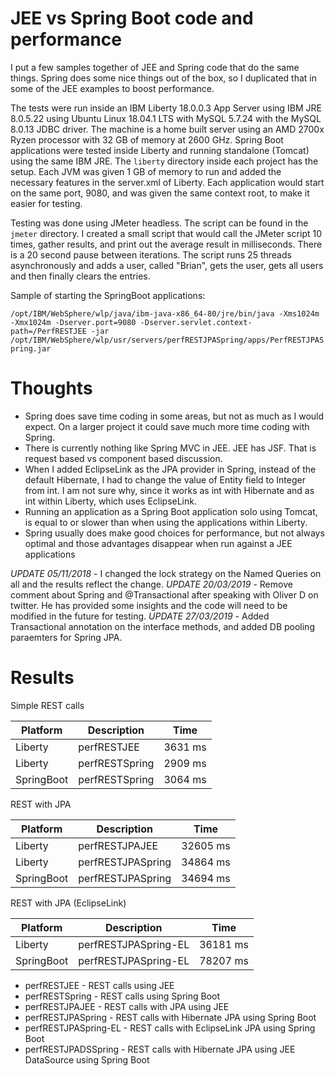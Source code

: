 # JEE vs Spring Boot code and performance

I put a few samples together of JEE and Spring code that do the same things.  Spring does some nice things out of the box, so I duplicated that in some of the JEE examples to boost performance. 

The tests were run inside an IBM Liberty 18.0.0.3 App Server using IBM JRE 8.0.5.22 using Ubuntu Linux 18.04.1 LTS with MySQL 5.7.24 with the MySQL 8.0.13 JDBC driver.  The machine is a home built server using an AMD 2700x Ryzen processor with 32 GB of memory at 2600 GHz.  Spring Boot applications were tested inside Liberty and running standalone (Tomcat) using the same IBM JRE.  The `liberty` directory inside each project has the setup.  Each JVM was given 1 GB of memory to run and added the necessary features in the server.xml of Liberty.  Each application would start on the same port, 9080, and was given the same context root, to make it easier for testing.  

Testing was done using JMeter headless.  The script can be found in the `jmeter` directory.  I created a small script that would call the JMeter script 10 times, gather results, and print out the average result in milliseconds.  There is a 20 second pause between iterations.  The script runs 25 threads asynchronously and adds a user, called "Brian", gets the user, gets all users and then finally clears the entries.

Sample of starting the SpringBoot applications:

```/opt/IBM/WebSphere/wlp/java/ibm-java-x86_64-80/jre/bin/java -Xms1024m -Xmx1024m -Dserver.port=9080 -Dserver.servlet.context-path=/PerfRESTJEE -jar /opt/IBM/WebSphere/wlp/usr/servers/perfRESTJPASpring/apps/PerfRESTJPASpring.jar```

# Thoughts
- Spring does save time coding in some areas, but not as much as I would expect.  On a larger project it could save much more time coding with Spring.
- There is currently nothing like Spring MVC in JEE.  JEE has JSF.  That is request based vs component based discussion.
- When I added EclipseLink as the JPA provider in Spring, instead of the default Hibernate, I had to change the value of Entity field to Integer from int.  I am not sure why, since it works as int with Hibernate and as int within Liberty, which uses EclipseLink.
- Running an application as a Spring Boot application solo using Tomcat, is equal to or slower than when using the applications within Liberty.
- Spring usually does make good choices for performance, but not always optimal and those advantages disappear when run against a JEE applications

*UPDATE 05/11/2018* - I changed the lock strategy on the Named Queries on all and the results reflect the change.
*UPDATE 20/03/2019* - Remove comment about Spring and @Transactional after speaking with Oliver D on twitter.  He has provided some insights and the code will need to be modified in the future for testing.
*UPDATE 27/03/2019* - Added Transactional annotation on the interface methods, and added DB pooling paraemters for Spring JPA.

# Results
Simple REST calls

| Platform | Description | Time
| --- | --- | --- |
|Liberty|perfRESTJEE|3631 ms|
|Liberty|perfRESTSpring|2909 ms|
|SpringBoot|perfRESTSpring|3064 ms|

REST with JPA

| Platform | Description | Time
| --- | --- | --- |
|Liberty|perfRESTJPAJEE|32605 ms|
|Liberty|perfRESTJPASpring|34864 ms|
|SpringBoot|perfRESTJPASpring|34694 ms|

REST with JPA (EclipseLink)

| Platform | Description | Time
| --- | --- | --- |
|Liberty|perfRESTJPASpring-EL|36181 ms|
|SpringBoot|perfRESTJPASpring-EL|78207 ms|

- perfRESTJEE - REST calls using JEE
- perfRESTSpring - REST calls using Spring Boot
- perfRESTJPAJEE - REST calls with JPA using JEE
- perfRESTJPASpring - REST calls with Hibernate JPA using Spring Boot
- perfRESTJPASpring-EL - REST calls with EclipseLink JPA using Spring Boot
- perfRESTJPADSSpring - REST calls with Hibernate JPA using JEE DataSource using Spring Boot
